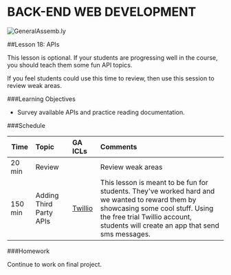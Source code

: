 BACK-END WEB DEVELOPMENT
============================

![GeneralAssemb.ly](https://github.com/generalassembly/ga-ruby-on-rails-for-devs/raw/master/images/ga.png "GeneralAssemb.ly")


##Lesson 18: APIs

This lesson is optional. If your students are progressing well in the course, you should teach them some fun API topics. 

If you feel students could use this time to review, then use this session to review weak areas.


###Learning Objectives

*	Survey available APIs and practice reading documentation.

###Schedule


| Time        | Topic| GA ICLs| Comments |
| ------------- |:-------------|:-------------------|:-------------------|
| 20 min | Review | | Review weak areas|
| 150 min | Adding Third Party APIs| [Twillio](instr_code_demo_notes.md)| This lesson is meant to be fun for students. They've worked hard and we wanted to reward them by showcasing some cool stuff. Using the free trial Twillio account, students will create an app that send sms messages.| 



###Homework

Continue to work on final project.



